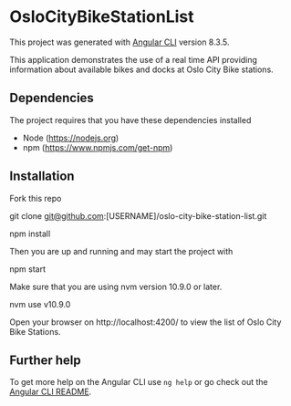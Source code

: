 # OsloCityBikeStationList

This project was generated with [Angular CLI](https://github.com/angular/angular-cli) version 8.3.5.

This application demonstrates the use of a real time API providing information about available bikes and docks at Oslo City Bike stations. 

## Dependencies 
The project requires that you have these dependencies installed
- Node (https://nodejs.org)
- npm (https://www.npmjs.com/get-npm)

## Installation
Fork this repo

git clone git@github.com:[USERNAME]/oslo-city-bike-station-list.git

npm install

Then you are up and running and may start the project with

npm start

Make sure that you are using nvm version 10.9.0 or later.

nvm use v10.9.0 

Open your browser on http://localhost:4200/ to view the list of Oslo City Bike Stations.


## Further help

To get more help on the Angular CLI use `ng help` or go check out the [Angular CLI README](https://github.com/angular/angular-cli/blob/master/README.md).
